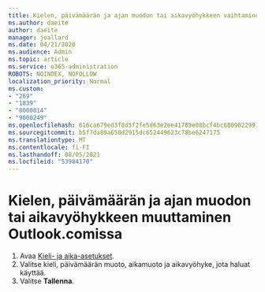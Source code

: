 ```yaml
---
title: Kielen, päivämäärän ja ajan muodon tai aikavyöhykkeen vaihtaminen Outlook.comissa
ms.author: daeite
author: daeite
manager: joallard
ms.date: 04/21/2020
ms.audience: Admin
ms.topic: article
ms.service: o365-administration
ROBOTS: NOINDEX, NOFOLLOW
localization_priority: Normal
ms.custom:
- "269"
- "1839"
- "8000014"
- "9000249"
ms.openlocfilehash: 616ca679ed3f8d5f2fe5d63e2ee41789e08bcf4bc6809022991d1ede02d8cb49
ms.sourcegitcommit: b5f7da89a650d2915dc652449623c78be6247175
ms.translationtype: MT
ms.contentlocale: fi-FI
ms.lasthandoff: 08/05/2021
ms.locfileid: "53984170"
---
```

# <a name="change-your-language-date-and-time-format-or-time-zone-in-outlookcom"></a>Kielen, päivämäärän ja ajan muodon tai aikavyöhykkeen muuttaminen Outlook.comissa

1. Avaa [Kieli- ja aika-asetukset](https://go.microsoft.com/fwlink/?linkid=2085505).
1. Valitse kieli, päivämäärän muoto, aikamuoto ja aikavyöhyke, jota haluat käyttää.
1. Valitse **Tallenna**.